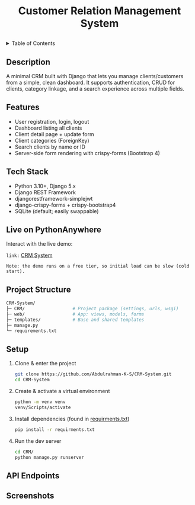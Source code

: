 # <p align='center'> Customer Relation Management System</p>

<details>

<summary>Table of Contents</summary>

- [Description](#description)
- [Features](#features)
- [Tech Stack](#tech-stack)
- [Live On PythonAnywhere](#live-on-pythonanywhere)
- [Project Strucutre](#project-structure)
- [Setup](#setup)
- [API Endpoints](#api-endpoints)
- [Screenshots](#screenshots)

</details>

## Description
A minimal CRM built with Django that lets you manage clients/customers from a simple, clean dashboard. It supports authentication, CRUD for clients, category linkage, and a search experience across multiple fields.

## Features

- User registration, login, logout
- Dashboard listing all clients
- Client detail page + update form
- Client categories (ForeignKey)
- Search clients by name or ID
- Server-side form rendering with crispy-forms (Bootstrap 4)

## Tech Stack

- Python 3.10+, Django 5.x
- Django REST Framework
- djangorestframework-simplejwt
- django-crispy-forms + crispy-bootstrap4
- SQLite (default; easily swappable)

## Live on PythonAnywhere
Interact with the live demo:

`link:` [CRM System](https://abdulrahmanks.pythonanywhere.com/)

    Note: the demo runs on a free tier, so initial load can be slow (cold start).

## Project Structure
```bash
CRM-System/
├─ CRM/                  # Project package (settings, urls, wsgi)
├─ web/                  # App: views, models, forms
├─ templates/            # Base and shared templates
├─ manage.py
└─ requirements.txt
```

## Setup

1. Clone & enter the project

    ```bash
    git clone https://github.com/Abdulrahman-K-S/CRM-System.git
    cd CRM-System
    ```

2. Create & activate a virtual environment
    ```bash
    python -m venv venv
    venv/Scripts/activate
    ```

3. Install dependencies (found in [requirments.txt](requirments.txt))
    ```bash
    pip install -r requirments.txt
    ```

4. Run the dev server
    ```bash
    cd CRM/
    python manage.py runserver
    ```

## API Endpoints

## Screenshots
